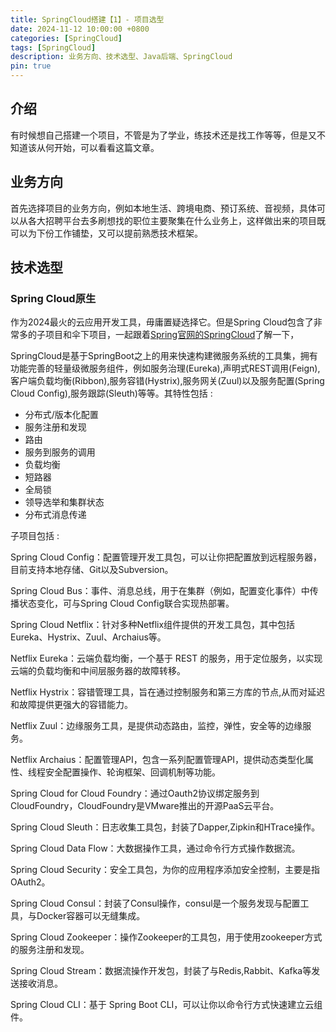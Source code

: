 ```yaml
---
title: SpringCloud搭建【1】- 项目选型
date: 2024-11-12 10:00:00 +0800
categories: [SpringCloud]
tags: [SpringCloud]
description: 业务方向、技术选型、Java后端、SpringCloud
pin: true
---
```


## 介绍
有时候想自己搭建一个项目，不管是为了学业，练技术还是找工作等等，但是又不知道该从何开始，可以看看这篇文章。

## 业务方向
首先选择项目的业务方向，例如本地生活、跨境电商、预订系统、音视频，具体可以从各大招聘平台去多刷想找的职位主要聚集在什么业务上，这样做出来的项目既可以为下份工作铺垫，又可以提前熟悉技术框架。

## 技术选型

### Spring Cloud原生
作为2024最火的云应用开发工具，毋庸置疑选择它。但是Spring Cloud包含了非常多的子项目和伞下项目，一起跟着[Spring官网的SpringCloud](https://spring.io/projects/spring-cloud)了解一下，

SpringCloud是基于SpringBoot之上的用来快速构建微服务系统的工具集，拥有功能完善的轻量级微服务组件，例如服务治理(Eureka),声明式REST调用(Feign),客户端负载均衡(Ribbon),服务容错(Hystrix),服务网关(Zuul)以及服务配置(Spring Cloud Config),服务跟踪(Sleuth)等等。其特性包括 : 

- 分布式/版本化配置
- 服务注册和发现
- 路由
- 服务到服务的调用
- 负载均衡
- 短路器
- 全局锁
- 领导选举和集群状态
- 分布式消息传递

子项目包括 : 

Spring Cloud Config：配置管理开发工具包，可以让你把配置放到远程服务器，目前支持本地存储、Git以及Subversion。

Spring Cloud Bus：事件、消息总线，用于在集群（例如，配置变化事件）中传播状态变化，可与Spring Cloud Config联合实现热部署。

Spring Cloud Netflix：针对多种Netflix组件提供的开发工具包，其中包括Eureka、Hystrix、Zuul、Archaius等。

Netflix Eureka：云端负载均衡，一个基于 REST 的服务，用于定位服务，以实现云端的负载均衡和中间层服务器的故障转移。

Netflix Hystrix：容错管理工具，旨在通过控制服务和第三方库的节点,从而对延迟和故障提供更强大的容错能力。

Netflix Zuul：边缘服务工具，是提供动态路由，监控，弹性，安全等的边缘服务。

Netflix Archaius：配置管理API，包含一系列配置管理API，提供动态类型化属性、线程安全配置操作、轮询框架、回调机制等功能。

Spring Cloud for Cloud Foundry：通过Oauth2协议绑定服务到CloudFoundry，CloudFoundry是VMware推出的开源PaaS云平台。

Spring Cloud Sleuth：日志收集工具包，封装了Dapper,Zipkin和HTrace操作。

Spring Cloud Data Flow：大数据操作工具，通过命令行方式操作数据流。

Spring Cloud Security：安全工具包，为你的应用程序添加安全控制，主要是指OAuth2。

Spring Cloud Consul：封装了Consul操作，consul是一个服务发现与配置工具，与Docker容器可以无缝集成。

Spring Cloud Zookeeper：操作Zookeeper的工具包，用于使用zookeeper方式的服务注册和发现。

Spring Cloud Stream：数据流操作开发包，封装了与Redis,Rabbit、Kafka等发送接收消息。

Spring Cloud CLI：基于 Spring Boot CLI，可以让你以命令行方式快速建立云组件。 
